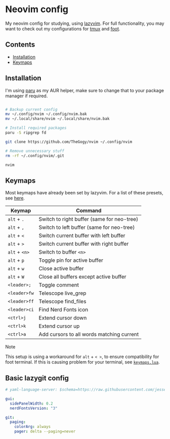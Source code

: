 # Neovim config

My neovim config for studying, using [lazyvim](https://lazyvim.org).
For full functionality, you may want to check out my configurations for [tmux](https://github.com/TheGogy/tmux/) and [foot](https://github.com/TheGogy/dotfiles/blob/main/foot/foot.ini).

## Contents

* [Installation](#installation)
* [Keymaps](#keymaps)

## Installation

I'm using [paru](https://github.com/morganmilo/paru) as my AUR helper, make sure to change that to your package manager if required.

```bash

# Backup current config
mv ~/.config/nvim ~/.config/nvim.bak
mv ~/.local/share/nvim ~/.local/share/nvim.bak

# Install required packages
paru -S ripgrep fd

git clone https://github.com/TheGogy/nvim ~/.config/nvim

# Remove unnecessary stuff
rm -rf ~/.config/nvim/.git

nvim
```

## Keymaps

Most keymaps have already been set by lazyvim. For a list of these presets, see [here](https://www.lazyvim.org/keymaps).

| Keymap        | Command                                    |
| ------------- | ------------------------------------------ |
| `alt` + `.`   | Switch to right buffer (same for neo-tree) |
| `alt` + `,`   | Switch to left buffer (same for neo-tree)  |
| `alt` + `<`   | Switch current buffer with left buffer     |
| `alt` + `>`   | Switch current buffer with right buffer    |
| `alt` + `<n>` | Switch to buffer `<n>`                     |
| `alt` + `p`   | Toggle pin for active buffer               |
| `alt` + `w`   | Close active buffer                        |
| `alt` + `W`   | Close all buffers except active buffer     |
| `<leader>;`   | Toggle comment                             |
| `<leader>fw`  | Telescope live_grep                        |
| `<leader>ff`  | Telescope find_files                       |
| `<leader>ci`  | Find Nerd Fonts icon                       |
| `<ctrl>j`     | Extend cursor down                         |
| `<ctrl>k`     | Extend cursor up                           |
| `<ctrl>a`     | Add cursors to all words matching current  |

> [!NOTE]
> This setup is using a workaround for `alt` + `< >`, to ensure compatibility for foot terminal. If this is causing problem for your terminal, see [`keymaps.lua`](./lua/config/keymaps.lua).

## Basic lazygit config

```yaml
# yaml-language-server: $schema=https://raw.githubusercontent.com/jesseduffield/lazygit/master/schema/config.json

gui:
  sidePanelWidth: 0.2
  nerdFontsVersion: "3"

git:
  paging:
    colorArg: always
    pager: delta --paging=never

```
